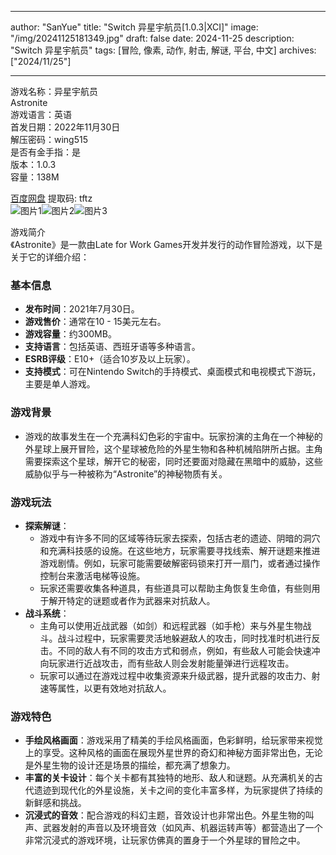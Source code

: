 
---
author: "SanYue"
title: "Switch 异星宇航员[1.0.3|XCI]"
image: "/img/20241125181349.jpg"
draft: false
date: 2024-11-25
description: "Switch 异星宇航员"
tags: [冒险, 像素, 动作, 射击, 解谜, 平台, 中文]
archives: ["2024/11/25"]

---

游戏名称：异星宇航员   
Astronite    
游戏语言：英语  
首发日期：2022年11月30日  
解压密码：wing515  
是否有金手指：是  
版本：1.0.3   
容量：138M

[百度网盘](https://pan.baidu.com/s/1i2KfJ1RKeEpQxwlGs8cTJQ) 提取码: tftz  
![图片1](/img/a94257.jpg)![图片2](/img/ca7fad.jpg)![图片3](/img/26d528.jpg)  

游戏简介  
《Astronite》是一款由Late for Work Games开发并发行的动作冒险游戏，以下是关于它的详细介绍：

### 基本信息
- **发布时间**：2021年7月30日。
- **游戏售价**：通常在10 - 15美元左右。
- **游戏容量**：约300MB。
- **支持语言**：包括英语、西班牙语等多种语言。
- **ESRB评级**：E10+（适合10岁及以上玩家）。
- **支持模式**：可在Nintendo Switch的手持模式、桌面模式和电视模式下游玩，主要是单人游戏。

### 游戏背景
- 游戏的故事发生在一个充满科幻色彩的宇宙中。玩家扮演的主角在一个神秘的外星球上展开冒险，这个星球被危险的外星生物和各种机械陷阱所占据。主角需要探索这个星球，解开它的秘密，同时还要面对隐藏在黑暗中的威胁，这些威胁似乎与一种被称为“Astronite”的神秘物质有关。

### 游戏玩法
- **探索解谜**：
    - 游戏中有许多不同的区域等待玩家去探索，包括古老的遗迹、阴暗的洞穴和充满科技感的设施。在这些地方，玩家需要寻找线索、解开谜题来推进游戏剧情。例如，玩家可能需要破解密码锁来打开一扇门，或者通过操作控制台来激活电梯等设施。
    - 玩家还需要收集各种道具，有些道具可以帮助主角恢复生命值，有些则用于解开特定的谜题或者作为武器来对抗敌人。
- **战斗系统**：
    - 主角可以使用近战武器（如剑）和远程武器（如手枪）来与外星生物战斗。战斗过程中，玩家需要灵活地躲避敌人的攻击，同时找准时机进行反击。不同的敌人有不同的攻击方式和弱点，例如，有些敌人可能会快速冲向玩家进行近战攻击，而有些敌人则会发射能量弹进行远程攻击。
    - 玩家可以通过在游戏过程中收集资源来升级武器，提升武器的攻击力、射速等属性，以更有效地对抗敌人。

### 游戏特色
- **手绘风格画面**：游戏采用了精美的手绘风格画面，色彩鲜明，给玩家带来视觉上的享受。这种风格的画面在展现外星世界的奇幻和神秘方面非常出色，无论是外星生物的设计还是场景的描绘，都充满了想象力。
- **丰富的关卡设计**：每个关卡都有其独特的地形、敌人和谜题。从充满机关的古代遗迹到现代化的外星设施，关卡之间的变化丰富多样，为玩家提供了持续的新鲜感和挑战。
- **沉浸式的音效**：配合游戏的科幻主题，音效设计也非常出色。外星生物的叫声、武器发射的声音以及环境音效（如风声、机器运转声等）都营造出了一个非常沉浸式的游戏环境，让玩家仿佛真的置身于一个外星球的冒险之中。
